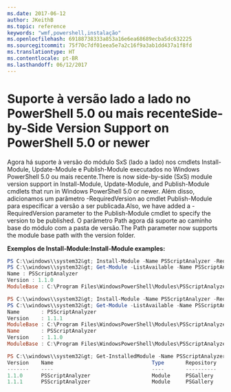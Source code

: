 ```yaml
---
ms.date: 2017-06-12
author: JKeithB
ms.topic: reference
keywords: "wmf,powershell,instalação"
ms.openlocfilehash: 69188738333a853a16e6ea68689ecba5dc632225
ms.sourcegitcommit: 75f70c7df01eea5e7a2c16f9a3ab1dd437a1f8fd
ms.translationtype: HT
ms.contentlocale: pt-BR
ms.lasthandoff: 06/12/2017
---
```

# <a name="side-by-side-version-support-on-powershell-50-or-newer"></a><span data-ttu-id="c6c7b-102">Suporte à versão lado a lado no PowerShell 5.0 ou mais recente</span><span class="sxs-lookup"><span data-stu-id="c6c7b-102">Side-by-Side Version Support on PowerShell 5.0 or newer</span></span>

<span data-ttu-id="c6c7b-103">Agora há suporte à versão do módulo SxS (lado a lado) nos cmdlets Install-Module, Update-Module e Publish-Module executados no Windows PowerShell 5.0 ou mais recente.</span><span class="sxs-lookup"><span data-stu-id="c6c7b-103">There is now side-by-side (SxS) module version support in Install-Module, Update-Module, and Publish-Module cmdlets that run in Windows PowerShell 5.0 or newer.</span></span>
<span data-ttu-id="c6c7b-104">Além disso, adicionamos um parâmetro -RequiredVersion ao cmdlet Publish-Module para especificar a versão a ser publicada.</span><span class="sxs-lookup"><span data-stu-id="c6c7b-104">Also, we have added a -RequiredVersion parameter to the Publish-Module cmdlet to specify the version to be published.</span></span> <span data-ttu-id="c6c7b-105">O parâmetro Path agora dá suporte ao caminho base do módulo com a pasta de versão.</span><span class="sxs-lookup"><span data-stu-id="c6c7b-105">The Path parameter now supports the module base path with the version folder.</span></span>

<span data-ttu-id="c6c7b-106">**Exemplos de Install-Module:**</span><span class="sxs-lookup"><span data-stu-id="c6c7b-106">**Install-Module examples:**</span></span>
```powershell
PS C:\\windows\\system32&gt; Install-Module -Name PSScriptAnalyzer -RequiredVersion 1.1.0 -Repository PSGallery
PS C:\\windows\\system32&gt; Get-Module -ListAvailable -Name PSScriptAnalyzer | Format-List Name,Version,ModuleBase
Name : PSScriptAnalyzer
Version : 1.1.0
ModuleBase : C:\Program Files\WindowsPowerShell\Modules\PSScriptAnalyzer\1.1.0

PS C:\\windows\\system32&gt; Install-Module -Name PSScriptAnalyzer -RequiredVersion 1.1.1 -Repository PSGallery
PS C:\\windows\\system32&gt; Get-Module -ListAvailable -Name PSScriptAnalyzer | Format-List Name,Version,ModuleBase
Name       : PSScriptAnalyzer 
Version    : 1.1.1
ModuleBase : C:\Program Files\WindowsPowerShell\Modules\PSScriptAnalyzer\1.1.1
Name       : PSScriptAnalyzer
Version    : 1.1.0
ModuleBase : C:\Program Files\WindowsPowerShell\Modules\PSScriptAnalyzer\1.1.0

PS C:\\windows\\system32&gt; Get-InstalledModule -Name PSScriptAnalyzer -AllVersions
Version    Name                                Type       Repository           Description            
-------    ----                                ----       ----------           -----------            
1.1.0      PSScriptAnalyzer                    Module     PSGallery            PSScriptAnalyzer provides script analysis... 
1.1.1      PSScriptAnalyzer                    Module     PSGallery            PSScriptAnalyzer provides script analysis...
```


